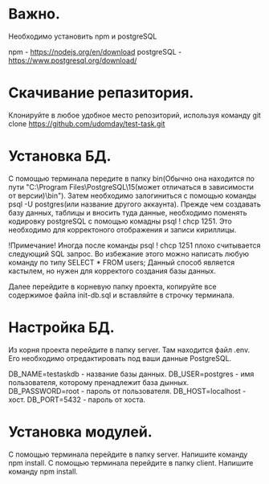 # Важно.
Необходимо установить npm и postgreSQL

npm - https://nodejs.org/en/download
postgreSQL - https://www.postgresql.org/download/

# Скачивание репазитория.
Клонируйте в любое удобное место репозиторий, используя команду git clone https://github.com/udomday/test-task.git

# Установка БД.
С помощью терминала передите в папку bin(Обычно она находится по пути "C:\Program Files\PostgreSQL\15(может отличаться в зависимости от версии)\bin").
Затем необходимо залогиниться с помощью команды psql -U postgres(или название другого аккаунта).
Прежде чем создавать базу данных, таблицы и вносить туда данные, необходимо поменять кодировку postgreSQL с помощью комадны psql \! chcp 1251. Это необходимо для корректоного отображения и записи кириллицы.

!Примечание!
Иногда после команды psql \! chcp 1251 плохо считывается следующий SQL запрос. Во избежание этого можно написать любую команду по типу SELECT * FROM users;
Данный способ является кастылем, но нужен для корректого создания базы данных.

Далее перейдите в корневую папку проекта, копируйте все содержимое файла init-db.sql и вставляйте в строчку терминала.

# Настройка БД.
Из корня проекта перейдите в папку server. Там находится файл .env. Его необходимо отредактировать под ваши данные PostgreSQL.

DB_NAME=testaskdb - название базы данных.
DB_USER=postgres - имя пользователя, которому пренадлежит база дынных.
DB_PASSWORD=root - пароль от пользователя.
DB_HOST=localhost - хост.
DB_PORT=5432 - пароль от хоста.

# Установка модулей.
С помощью терминала перейдите в папку server. Напишите команду npm install.
С помощью терминала перейдите в папку client. Напишите команду npm install.


